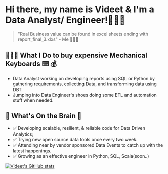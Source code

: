 
# Hi there, my name is Videet & I'm a Data Analyst/ Engineer!🧑🏻‍💻 
> "Real Business value can be found in excel sheets ending with report_final_3.xlxs" - Me 🤷🏻‍♂️

## 🧑🏻‍💻 What I Do to buy expensive Mechanical Keyboards ⌨️ 💰
* Data Analyst working on developing reports using SQL or Python by gathering requirements, collecting Data, and transforming data using DBT.
* Jumping into Data Engineer's shoes doing some ETL and automation stuff when needed.

## 🤔  What's On the Brain 🧠 

* ✅ Developing scalable, resilient, & reliable code for Data Driven Analytics;
* ✅ Trying new open source data tools once every two week.
* ✅ Attending near by vendor sponsored Data Events to catch up with the latest happenings.
* ✅ Growing as an effective engineer in Python, SQL, Scala(soon..)




[![Videet's GitHub stats](https://github-readme-stats.vercel.app/api?username=videetm)](https://github.com/anuraghazra/github-readme-stats) 
